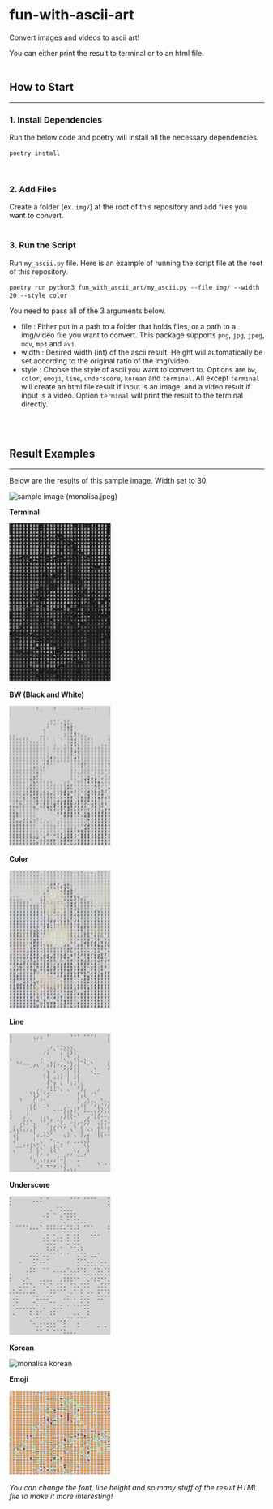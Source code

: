 # fun-with-ascii-art
Convert images and videos to ascii art!

You can either print the result to terminal or to an html file.
<br />
<br />

## **How to Start**
---
### 1. Install Dependencies
Run the below code and poetry will install all the necessary dependencies.
```
poetry install
```
<br />

### 2. Add Files
Create a folder (ex. `img/`) at the root of this repository and add files you want to convert.
<br /> <br />

### 3. Run the Script
Run `my_ascii.py` file.
Here is an example of running the script file at the root of this repository.
```
poetry run python3 fun_with_ascii_art/my_ascii.py --file img/ --width 20 --style color
```

You need to pass all of the 3 arguments below.
- file : Either put in a path to a folder that holds files, or a path to a img/video file you want to convert. This package supports `png`, `jpg`, `jpeg`, `mov`, `mp3` and `avi`.
- width : Desired width (int) of the ascii result. Height will automatically be set according to the original ratio of the img/video.
- style : Choose the style of ascii you want to convert to. Options are `bw`, `color`, `emoji`, `line`, `underscore`, `korean` and `terminal`. All except `terminal` will create an html file result if input is an image, and a video result if input is a video. Option `terminal` will print the result to the terminal directly.

<br /> <br />
## **Result Examples**
---
Below are the results of this sample image. Width set to 30.

<img src="src/monalisa.jpeg" alt="sample image (monalisa.jpeg)" width="200"/>

**Terminal**

<img src="src/monalisa_terminal.png" alt="monalisa terminal" width="200"/>

**BW (Black and White)**

<img src="src/monalisa_bw.png" alt="monalisa bw" width="200"/>

**Color**

<img src="src/monalisa_color.png" alt="monalisa color" width="200"/>

**Line**

<img src="src/monalisa_line.png" alt="monalisa line" width="200"/>

**Underscore**

<img src="src/monalisa_underscore.png" alt="monalisa line" width="200"/>

**Korean**

<img src="src/monalisa_korean.png" alt="monalisa korean" width="200"/>

**Emoji**

<img src="src/monalisa_emoji.png" alt="monalisa emoji" width="200"/>


*You can change the font, line height and so many stuff of the result HTML file to make it more interesting!*